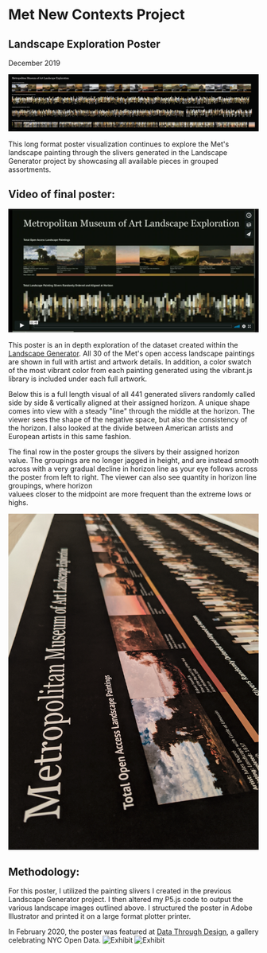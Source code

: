 # Met New Contexts Project
## Landscape Exploration Poster
December 2019


![Context Final](assets/FullViewFinal.png "Context Final")

This long format poster visualization continues to explore the Met's landscape painting through the 
slivers generated in the Landscape Generator project by showcasing all available pieces in grouped assortments.


## Video of final poster:
[![New Contexts Project: Landscape Exploration Poster](assets/ContextsVideo.png)](https://vimeo.com/379171213 "Landscape Exploration Poster Video - Click to Watch!")


This poster is an in depth exploration of the dataset created within the [Landscape Generator](https://github.com/amandersonyou/MajorStudio1_AAY/blob/master/Met_Interactive/README.md).
All 30 of the Met's open access landscape paintings are shown in full with artist and artwork details. In addition, 
a color swatch of the most vibrant color from each painting generated using the vibrant.js library is included under 
each full artwork.

Below this is a full length visual of all 441 generated slivers randomly called side by side & vertically 
aligned at their assigned horizon. A unique shape comes into view with a steady "line" through the middle 
at the horizon. The viewer sees the shape of the negative space, but also the consistency of the horizon.
I also looked at the divide between American artists and European artists in this same fashion.

The final row in the poster groups the slivers by their assigned horizon value. The groupings are no longer 
jagged in height, and are instead smooth across with a very gradual decline in horizon line as your eye follows 
across the poster from left to right. The viewer can also see quantity in horizon line groupings, where horizon  
valuees closer to the midpoint are more frequent than the extreme lows or highs.

![CloseUp](assets/CloseUpMet.png "Close Final")


## Methodology:

For this poster, I utilized the painting slivers I created in the previous Landscape Generator project.
I then altered my P5.js code to output the various landscape images outlined above. I structured the poster 
in Adobe Illustrator and printed it on a large format plotter printer. 



In February 2020, the poster was featured at [Data Through Design](https://2020.datathroughdesign.com/), a gallery celebrating NYC Open Data.
![Exhibit](assets/exhibit1.png "DXD Poster")
![Exhibit](assets/exhibit2.png "DXD Poster")
